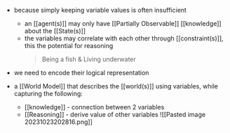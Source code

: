 - because simply keeping variable values is often insufficient
	- an [[agent(s)]] may only have [[Partially Observable]] [[knowledge]] about the [[State(s)]]
	- the variables may correlate with each other through [[constraint(s)]], this the potential for reasoning
		>Being a fish & Living underwater

- we need to encode their logical representation

- a [[World Model]] that describes the [[world(s)]] using variables, while capturing the following:
	- [[knowledge]] - connection between 2 variables
	- [[Reasoning]] - derive value of other variables
![[Pasted image 20231023202816.png]]